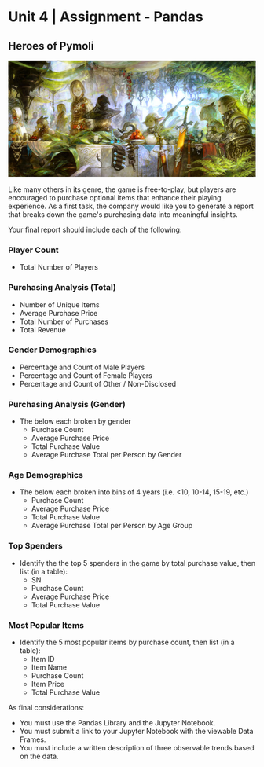 # Unit 4 | Assignment - Pandas

## Heroes of Pymoli
![alt text](Image/Fantasy.jpg)

Like many others in its genre, the game is free-to-play, but players are encouraged to purchase optional items that enhance their playing experience. As a first task, the company would like you to generate a report that breaks down the game's purchasing data into meaningful insights.

Your final report should include each of the following:

### Player Count

* Total Number of Players

### Purchasing Analysis (Total)

* Number of Unique Items
* Average Purchase Price
* Total Number of Purchases
* Total Revenue

### Gender Demographics

* Percentage and Count of Male Players
* Percentage and Count of Female Players
* Percentage and Count of Other / Non-Disclosed

### Purchasing Analysis (Gender)

* The below each broken by gender
    - Purchase Count
    - Average Purchase Price
    - Total Purchase Value
    - Average Purchase Total per Person by Gender
    
### Age Demographics

* The below each broken into bins of 4 years (i.e. <10, 10-14, 15-19, etc.)
    - Purchase Count
    - Average Purchase Price
    - Total Purchase Value
    - Average Purchase Total per Person by Age Group
    
### Top Spenders

* Identify the the top 5 spenders in the game by total purchase value, then list (in a table):
    - SN
    - Purchase Count
    - Average Purchase Price
    - Total Purchase Value
    
### Most Popular Items

* Identify the 5 most popular items by purchase count, then list (in a table):
    - Item ID
    - Item Name
    - Purchase Count
    - Item Price
    - Total Purchase Value

As final considerations:

* You must use the Pandas Library and the Jupyter Notebook.
* You must submit a link to your Jupyter Notebook with the viewable Data Frames.
* You must include a written description of three observable trends based on the data.